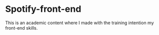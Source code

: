 # Spotify-front-end
This is an academic content where I made with the training intention my front-end skills.
